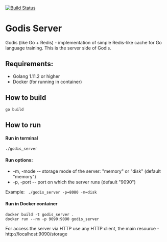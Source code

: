 [![Build Status](https://travis-ci.org/gleb-kosteiko/godis_server.svg?branch=master)](https://travis-ci.org/gleb-kosteiko/godis)

# Godis Server

Godis (like Go + Redis) - implementation of simple Redis-like cache for Go language training. This is the server side of Godis.

## Requirements:
- Golang 1.11.2 or higher
- Docker (for running in container)

## How to build
```
go build
```

## How to run
#### Run in terminal
```
./godis_server
```

#### Run options:
  - -m, -mode -- storage mode of the server: "memory" or "disk" (default "memory")
  - -p, -port -- port on which the server runs (default "9090")
<!---  - -v, -verbose - turn on/off full log of client requests, possible values: "true" and "false" (default "false") -->
Example: ``` ./godis_server -p=8080 -m=disk```

#### Run in Docker container
```
docker build -t godis_server .
docker run --rm -p 9090:9090 godis_server
```

For access the server via HTTP use any HTTP client, the main resource - http://localhost:9090/storage
